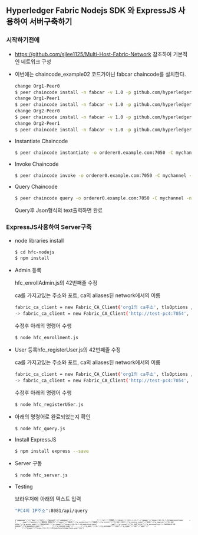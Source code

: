 ## Hyperledger Fabric Nodejs SDK 와 ExpressJS 사용하여 서버구축하기

### 시작하기전에

* https://github.com/sjlee1125/Multi-Host-Fabric-Network 참조하여 기본적인 네트워크 구성

* 이번에는 chaincode_example02 코드가아닌 fabcar chaincode를 설치한다.

  ```sh
  change Org1-Peer0
  $ peer chaincode install -n fabcar -v 1.0 -p github.com/hyperledger/fabric/examples/chaincode/go/fabcar
  change Org1-Peer1
  $ peer chaincode install -n fabcar -v 1.0 -p github.com/hyperledger/fabric/examples/chaincode/go/fabcar
  change Org2-Peer0
  $ peer chaincode install -n fabcar -v 1.0 -p github.com/hyperledger/fabric/examples/chaincode/go/fabcar
  change Org2-Peer1
  $ peer chaincode install -n fabcar -v 1.0 -p github.com/hyperledger/fabric/examples/chaincode/go/fabcar
  ```

* Instantiate Chaincode

  ```sh
  $ peer chaincode instantiate -o orderer0.example.com:7050 -C mychannel -n fabcar -v 1.0 -c '{"Args":[""]}' -P "OR ('Org1MSP.member','Org2MSP.member')"
  ```

* Invoke Chaincode

  ```sh
  $ peer chaincode invoke -o orderer0.example.com:7050 -C mychannel -n fabcar -c '{"function":"initLedger","Args":[""]}'
  ```

* Query Chaincode

  ```sh
  $ peer chaincode query -o orderer0.example.com:7050 -C mychannel -n fabcar -c '{"function":"queryAllCars","Args":[""]}'
  ```

  Query후 Json형식의 text출력하면 완료



### ExpressJS사용하여 Server구축

* node libraries install

  ```sh
  $ cd hfc-nodejs
  $ npm install
  ```

* Admin 등록

  hfc_enrollAdmin.js의 42번째줄 수정

  ca를 가지고있는 주소와 포트, ca의 aliases된 network에서의 이름

  ```sh
  fabric_ca_client = new Fabric_CA_Client('org1의 ca주소', tlsOptions , 'org1 ca의 aliases된 network에서의 이름', crypto_suite);
  -> fabric_ca_client = new Fabric_CA_Client('http://test-pc4:7054', tlsOptions , 'ca.org1.example.com', crypto_suite);
  
  ```

  수정후 아래의 명령어 수행

  ```sh
  $ node hfc_enrollment.js
  ```

* User 등록hfc_registerUser.js의 42번째줄 수정

  ca를 가지고있는 주소와 포트, ca의 aliases된 network에서의 이름

  ```sh
  fabric_ca_client = new Fabric_CA_Client('org1의 ca주소', tlsOptions , '', crypto_suite);
  -> fabric_ca_client = new Fabric_CA_Client('http://test-pc4:7054', tlsOptions , '', crypto_suite);
  
  ```

  수정후 아래의 명령어 수행

  ```sh
  $ node hfc_registerUSer.js
  ```

* 아래의 명령어로 완료되었는지 확인

  ```sh
  $ node hfc_query.js
  ```

* Install ExpressJS 

  ```sh
  $ npm install express --save
  ```

* Server 구동

  ```sh
  $ node hfc_server.js 
  ```

* Testing

  브라우저에 아래의 텍스트 입력

  ```sh
  "PC4의 IP주소":8081/api/query
  ```

  ![result](./image/result.png)

  

  

